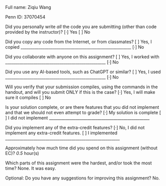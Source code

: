 Full name:  Ziqiu Wang

Penn ID:    37070454

Did you personally write _all_ the code you are submitting
(other than code provided by the instructor)?
[·] Yes 
[ ] No

Did you copy any code from the Internet, or from classmates?
[ ] Yes, I copied _______________________________________________________
[·] No

Did you collaborate with anyone on this assignment?
[ ] Yes, I worked with __________________________________________________
[·] No

Did you use any AI-based tools, such as ChatGPT or similar?
[ ] Yes, I used __________________________________________________
[·] No

Will you verify that your submission compiles, using the commands
in the handout, and will you submit ONLY if this is the case?
[·] Yes, I will make sure it compiles
[ ] No

Is your solution complete, or are there features that you did not 
implement and that we should not even attempt to grade?
[·] My solution is complete
[ ] I did not implement __________________________________________________

Did you implement any of the extra-credit features? 
[·] No, I did not implement any extra-credit features.
[ ] I implemented _________________________________________________________

Approximately how much time did you spend on this assignment (without EC)?
_0.5_ hour(s)

Which parts of this assignment were the hardest, and/or took the most time?
None. It was easy.

Optional: Do you have any suggestions for improving this assignment?
No.

